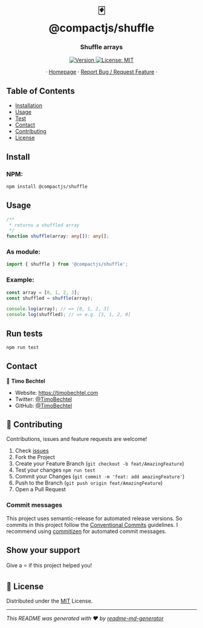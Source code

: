 <h1 align="center">🃏<br/>@compactjs/shuffle</h1>
<h3 align="center">Shuffle arrays</h3>
<p align="center">
  <a href="https://www.npmjs.com/package/@compactjs/shuffle" target="_blank">
    <img alt="Version" src="https://img.shields.io/npm/v/@compactjs/shuffle.svg">
  </a>
  <a href="https://github.com/CompactJS/shuffle/blob/master/LICENSE" target="_blank">
    <img alt="License: MIT" src="https://img.shields.io/github/license/compactjs/shuffle" />
  </a>
</p>
<p align="center">
  ·
  <a href="https://github.com/CompactJS/shuffle#readme">Homepage</a>
  ·
  <a href="https://github.com/CompactJS/shuffle/issues">Report Bug / Request Feature</a>
  ·
</p>

## Table of Contents

- [Installation](#Install)
- [Usage](#usage)
- [Test](#run-tests)
- [Contact](#contact)
- [Contributing](#Contributing)
- [License](#license)

## Install

### NPM:

```sh
npm install @compactjs/shuffle
```

## Usage

```typescript
/**
 * returns a shuffled array
 */
function shuffle(array: any[]): any[];
```

### As module:

```javascript
import { shuffle } from '@compactjs/shuffle';
```

### Example:

```javascript
const array = [0, 1, 2, 3];
const shuffled = shuffle(array);

console.log(array); // => [0, 1, 2, 3]
console.log(shuffled); // => e.g. [3, 1, 2, 0]
```

## Run tests

```sh
npm run test
```

## Contact

👤 **Timo Bechtel**

- Website: https://timobechtel.com
- Twitter: [@TimoBechtel](https://twitter.com/TimoBechtel)
- GitHub: [@TimoBechtel](https://github.com/TimoBechtel)

## 🤝 Contributing

Contributions, issues and feature requests are welcome!<br />

1. Check [issues](https://github.com/CompactJS/shuffle/issues)
1. Fork the Project
1. Create your Feature Branch (`git checkout -b feat/AmazingFeature`)
1. Test your changes `npm run test`
1. Commit your Changes (`git commit -m 'feat: add amazingFeature'`)
1. Push to the Branch (`git push origin feat/AmazingFeature`)
1. Open a Pull Request

### Commit messages

This project uses semantic-release for automated release versions. So commits in this project follow the [Conventional Commits](https://www.conventionalcommits.org/en/v1.0.0-beta.2/) guidelines. I recommend using [commitizen](https://github.com/commitizen/cz-cli) for automated commit messages.

## Show your support

Give a ⭐️ if this project helped you!

## 📝 License

Distributed under the [MIT](https://github.com/CompactJS/shuffle/blob/master/LICENSE) License.

---

_This README was generated with ❤️ by [readme-md-generator](https://github.com/kefranabg/readme-md-generator)_
